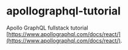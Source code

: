 # apollographql-tutorial

Apollo GraphQL fullstack tutorial [https://www.apollographql.com/docs/react/](https://www.apollographql.com/docs/react/).
